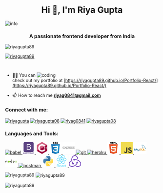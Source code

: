 <h1 align="center">Hi 👋, I'm Riya Gupta</h1>
<img src="https://user-images.githubusercontent.com/72425181/120600848-dd185600-c466-11eb-8843-f58196914f59.png" alt="info" />
<h3 align="center">A passionate frontend developer from India</h3>


<p align="left"> <img src="https://komarev.com/ghpvc/?username=riyagupta89&label=Profile%20views&color=0e75b6&style=flat" alt="riyagupta89" /> </p>

<p align="left"> <a href="https://github.com/ryo-ma/github-profile-trophy"><img src="https://github-profile-trophy.vercel.app/?username=riyagupta89" alt="riyagupta89" /></a> </p>

<p align="left"> <a href="https://twitter.com/" target="blank"><img src="https://img.shields.io/twitter/follow/?logo=twitter&style=for-the-badge" alt="" /></a> </p>

  <img src="https://media1.tenor.com/images/ba6d7d37fa1e4ca966ac7328bf43b96c/tenor.gif?itemid=18657810"  width="400" align="right" alt="coding" />


- 👨‍💻 You can check out my portfolio at [https://riyagupta89.github.io/Portfolio-React/](https://riyagupta89.github.io/Portfolio-React/)

- 📫 How to reach me **riyag0841@gmail.com**

<h3 align="left">Connect with me:</h3>
<p align="left">
<a href="https://www.linkedin.com/in/riya-gupta-2a63391b4/" target="blank"><img align="center" src="https://uxwing.com/wp-content/themes/uxwing/download/10-brands-and-social-media/linkedin-color.png" alt="riyagupta" height="30" width="40" /></a>
<a href="https://www.codechef.com/users/riyagupta08" target="blank"><img align="center" src="https://cdn.jsdelivr.net/npm/simple-icons@3.1.0/icons/codechef.svg" alt="riyagupta08" height="30" width="40" /></a>
<a href="https://www.hackerrank.com/riyag0841" target="blank"><img align="center" src="https://cdn.jsdelivr.net/npm/simple-icons@3.0.1/icons/hackerrank.svg" alt="riyag0841" height="30" width="40" /></a>
<a href="https://codeforces.com/profile/riyagupta08" target="blank"><img align="center" src="https://cdn.jsdelivr.net/npm/simple-icons@3.0.1/icons/codeforces.svg" alt="riyagupta08" height="30" width="40" /></a>


</p>

<h3 align="left">Languages and Tools:</h3>
<p align="left"> <a href="https://babeljs.io/" target="_blank"> <img src="https://www.vectorlogo.zone/logos/babeljs/babeljs-icon.svg" alt="babel" width="40" height="40"/> </a> <a href="https://getbootstrap.com" target="_blank"> <img src="https://raw.githubusercontent.com/devicons/devicon/master/icons/bootstrap/bootstrap-plain-wordmark.svg" alt="bootstrap" width="40" height="40"/> </a> <a href="https://www.w3schools.com/cpp/" target="_blank"> <img src="https://raw.githubusercontent.com/devicons/devicon/master/icons/cplusplus/cplusplus-original.svg" alt="cplusplus" width="40" height="40"/> </a> <a href="https://www.w3schools.com/css/" target="_blank"> <img src="https://raw.githubusercontent.com/devicons/devicon/master/icons/css3/css3-original-wordmark.svg" alt="css3" width="40" height="40"/> </a> <a href="https://expressjs.com" target="_blank"> <img src="https://raw.githubusercontent.com/devicons/devicon/master/icons/express/express-original-wordmark.svg" alt="express" width="40" height="40"/> </a> <a href="https://git-scm.com/" target="_blank"> <img src="https://www.vectorlogo.zone/logos/git-scm/git-scm-icon.svg" alt="git" width="40" height="40"/> </a> <a href="https://heroku.com" target="_blank"> <img src="https://www.vectorlogo.zone/logos/heroku/heroku-icon.svg" alt="heroku" width="40" height="40"/> </a> <a href="https://www.w3.org/html/" target="_blank"> <img src="https://raw.githubusercontent.com/devicons/devicon/master/icons/html5/html5-original-wordmark.svg" alt="html5" width="40" height="40"/> </a> <a href="https://developer.mozilla.org/en-US/docs/Web/JavaScript" target="_blank"> <img src="https://raw.githubusercontent.com/devicons/devicon/master/icons/javascript/javascript-original.svg" alt="javascript" width="40" height="40"/> </a> <a href="https://www.mysql.com/" target="_blank"> <img src="https://raw.githubusercontent.com/devicons/devicon/master/icons/mysql/mysql-original-wordmark.svg" alt="mysql" width="40" height="40"/> </a> <a href="https://nodejs.org" target="_blank"> <img src="https://raw.githubusercontent.com/devicons/devicon/master/icons/nodejs/nodejs-original-wordmark.svg" alt="nodejs" width="40" height="40"/> </a> <a href="https://postman.com" target="_blank"> <img src="https://www.vectorlogo.zone/logos/getpostman/getpostman-icon.svg" alt="postman" width="40" height="40"/> </a> <a href="https://www.python.org" target="_blank"> <img src="https://raw.githubusercontent.com/devicons/devicon/master/icons/python/python-original.svg" alt="python" width="40" height="40"/> </a> <a href="https://reactjs.org/" target="_blank"> <img src="https://raw.githubusercontent.com/devicons/devicon/master/icons/react/react-original-wordmark.svg" alt="react" width="40" height="40"/> </a> <a href="https://redux.js.org" target="_blank"> <img src="https://raw.githubusercontent.com/devicons/devicon/master/icons/redux/redux-original.svg" alt="redux" width="40" height="40"/> </a> </p>

<p><img align="left" src="https://github-readme-stats.vercel.app/api/top-langs?username=riyagupta89&show_icons=true&locale=en&layout=compact" alt="riyagupta89" /></p>

<p>&nbsp;<img align="center" src="https://github-readme-stats.vercel.app/api?username=riyagupta89&show_icons=true&locale=en" alt="riyagupta89" /></p>

<p><img align="center" src="https://github-readme-streak-stats.herokuapp.com/?user=riyagupta89&" alt="riyagupta89" /></p>

<!--
**RiyaGupta89/riyagupta89** is a ✨ _special_ ✨ repository because its `README.md` (this file) appears on your GitHub profile.

Here are some ideas to get you started:

- 🔭 I’m currently working on ...
- 🌱 I’m currently learning ...
- 👯 I’m looking to collaborate on ...
- 🤔 I’m looking for help with ...
- 💬 Ask me about ...
- 📫 How to reach me: ...
- 😄 Pronouns: ...
- ⚡ Fun fact: ...
-->
